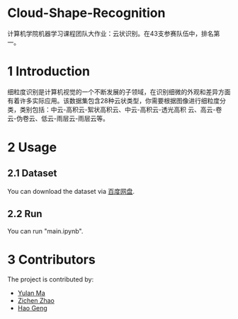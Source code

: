 # Cloud-Shape-Recognition 
计算机学院机器学习课程团队大作业：云状识别。在43支参赛队伍中，排名第一。
# 1 Introduction
细粒度识别是计算机视觉的一个不断发展的子领域，在识别细微的外观和差异方面有着许多实际应用。该数据集包含28种云状类型，你需要根据图像进行细粒度分类，类别包括：中云-高积云-絮状高积云、中云-高积云-透光高积 云、高云-卷云-伪卷云、低云-雨层云-雨层云等。

# 2 Usage
## 2.1 Dataset 
You can download the dataset via [百度网盘](https://pan.baidu.com/s/1bHtwgLv6RP6oz_NmTp1j9A?pwd=jnfs).

## 2.2 Run 
You can run "main.ipynb". 

# 3 Contributors
The project is contributed by:
* [Yulan Ma](https://github.com/mylbuaa)
* [Zichen Zhao](https://github.com/XuAn428)
* [Hao Geng](https://github.com/hcmdgh)
